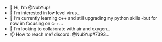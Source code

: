 - 👋 Hi, I’m @NubYup!
- 👀 I’m interested in low level virus...
- 🌱 I’m currently learning c++ and still upgrading my python skills
-but for now im focusing on c++...
- 💞️ I’m looking to collaborate with air and oxygen...
- 📫 How to reach me?
discord: @NubYup#7393...

